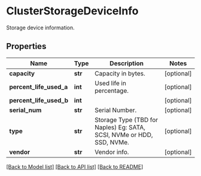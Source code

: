 # ClusterStorageDeviceInfo

Storage device information.
## Properties
Name | Type | Description | Notes
------------ | ------------- | ------------- | -------------
**capacity** | **str** | Capacity in bytes. | [optional] 
**percent_life_used_a** | **int** | Used life in percentage. | [optional] 
**percent_life_used_b** | **int** |  | [optional] 
**serial_num** | **str** | Serial Number. | [optional] 
**type** | **str** | Storage Type (TBD for Naples) Eg: SATA, SCSI, NVMe  or HDD, SSD, NVMe. | [optional] 
**vendor** | **str** | Vendor info. | [optional] 

[[Back to Model list]](../README.md#documentation-for-models) [[Back to API list]](../README.md#documentation-for-api-endpoints) [[Back to README]](../README.md)



